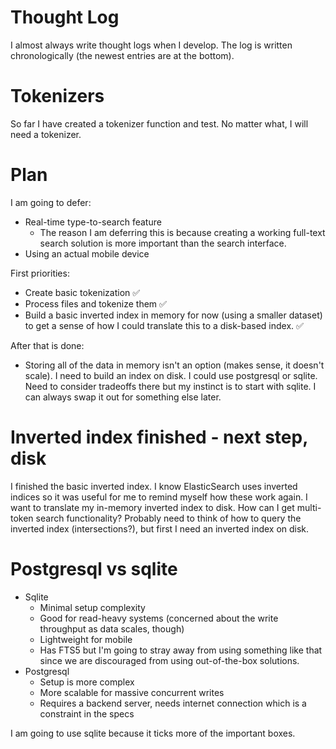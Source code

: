 # Thought Log

I almost always write thought logs when I develop. The log is written chronologically (the newest entries are at the bottom).

# Tokenizers

So far I have created a tokenizer function and test. No matter what, I will need a tokenizer.

# Plan

I am going to defer:

- Real-time type-to-search feature
  - The reason I am deferring this is because creating a working full-text search solution is more important than the search interface.
- Using an actual mobile device

First priorities:

- Create basic tokenization ✅
- Process files and tokenize them ✅
- Build a basic inverted index in memory for now (using a smaller dataset) to get a sense of how I could translate this to a disk-based index. ✅

After that is done:

- Storing all of the data in memory isn't an option (makes sense, it doesn't scale). I need to build an index on disk. I could use postgresql or sqlite. Need to consider tradeoffs there but my instinct is to start with sqlite. I can always swap it out for something else later.

# Inverted index finished - next step, disk

I finished the basic inverted index. I know ElasticSearch uses inverted indices so it was useful for me to remind myself how these work again. I want to translate my in-memory inverted index to disk. How can I get multi-token search functionality? Probably need to think of how to query the inverted index (intersections?), but first I need an inverted index on disk.

# Postgresql vs sqlite

- Sqlite
  - Minimal setup complexity
  - Good for read-heavy systems (concerned about the write throughput as data scales, though)
  - Lightweight for mobile
  - Has FTS5 but I'm going to stray away from using something like that since we are discouraged from using out-of-the-box solutions.
- Postgresql
  - Setup is more complex
  - More scalable for massive concurrent writes
  - Requires a backend server, needs internet connection which is a constraint in the specs

I am going to use sqlite because it ticks more of the important boxes.
